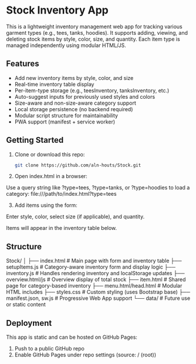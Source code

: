 # Stock Inventory App

This is a lightweight inventory management web app for tracking various garment types (e.g., tees, tanks, hoodies). It supports adding, viewing, and deleting stock items by style, color, size, and quantity. Each item type is managed independently using modular HTML/JS.

## Features

- Add new inventory items by style, color, and size
- Real-time inventory table display
- Per-item-type storage (e.g., teesInventory, tanksInventory, etc.)
- Auto-suggest inputs for previously used styles and colors
- Size-aware and non-size-aware category support
- Local storage persistence (no backend required)
- Modular script structure for maintainability
- PWA support (manifest + service worker)

## Getting Started

1. Clone or download this repo:
   ```bash
   git clone https://github.com/aln-houts/Stock.git
   ```

2. Open index.html in a browser:

Use a query string like ?type=tees, ?type=tanks, or ?type=hoodies to load a category:
file:///path/to/index.html?type=tees

3. Add items using the form:

Enter style, color, select size (if applicable), and quantity.

Items will appear in the inventory table below.

## Structure
Stock/
│
├── index.html              # Main page with form and inventory table
├── setupItems.js           # Category-aware inventory form and display logic
├── inventory.js            # Handles rendering inventory and localStorage updates
├── overview.html/js        # Overview display of total stock
├── item.html               # Shared page for category-based inventory
├── menu.html/head.html     # Modular HTML includes
├── styles.css              # Custom styling (uses Bootstrap base)
├── manifest.json, sw.js    # Progressive Web App support
└── data/                   # Future use or static content

## Deployment

This app is static and can be hosted on GitHub Pages:

1. Push to a public GitHub repo
2. Enable GitHub Pages under repo settings (source: / (root))
